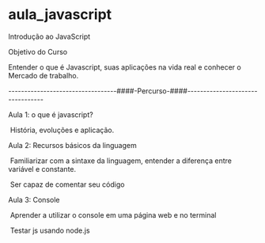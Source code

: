 
# aula_javascript

Introdução ao JavaScript

Objetivo do Curso

Entender o que é Javascript, suas aplicações na vida real e conhecer o Mercado de trabalho.

----------------------------------####-Percurso-####---------------------------------

Aula 1: o que é javascript?

​			História, evoluções e aplicação.

Aula 2: Recursos básicos da linguagem

​			Familiarizar com a sintaxe da linguagem, entender a diferença entre variável e constante.

​			Ser capaz de comentar seu código

Aula 3: Console

​			Aprender a utilizar o console em uma página web e no terminal

​			Testar js usando node.js